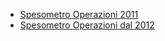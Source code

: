 - [Spesometro Operazioni 2011](Sorgenti/DOC/TA/B£AMO/C5C020_N11)
- [Spesometro Operazioni dal 2012](Sorgenti/DOC/TA/B£AMO/C5C020_N12)

